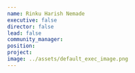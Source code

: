 ```yaml
---
name: Rinku Harish Nemade
executive: false
director: false
lead: false
community_manager:   
position:  
project:  
image: ../assets/default_exec_image.png
---
```

